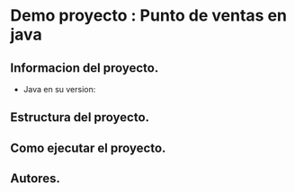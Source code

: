 # Demo proyecto : Punto de ventas en java

## Informacion del proyecto.

* Java en su version: 

## Estructura del proyecto.

## Como ejecutar el proyecto.

## Autores.
